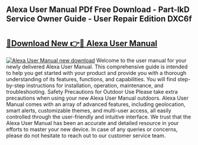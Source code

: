 ## Alexa User Manual PDf Free Download - Part-lkD Service Owner Guide - User Repair Edition DXC6f

# <h2><a href="http://bc15533.oget.top/?id=Alexa+User+Manual">🔗Download New 👉🔴 Alexa User Manual</a></h2>

[![Alexa User Manual new download](https://i.imgur.com/5g1atiW.png)](http://bc15533.oget.top/?id=Alexa+User+Manual)
Welcome to the user manual for your newly delivered Alexa User Manual. This comprehensive guide is intended to help you get started with your product and provide you with a thorough understanding of its features, functions, and capabilities. You will find step-by-step instructions for installation, operation, maintenance, and troubleshooting. Safety Precautions for Outdoor Use Please take extra precautions when using your new Alexa User Manual outdoors. Alexa User Manual comes with an array of advanced features, including geolocation, smart alerts, customizable themes, and multi-user access, all easily controlled through the user-friendly and intuitive interface. We trust that the Alexa User Manual has been an accurate and detailed resource in your efforts to master your new device. In case of any queries or concerns, please do not hesitate to reach out to our customer service team.
